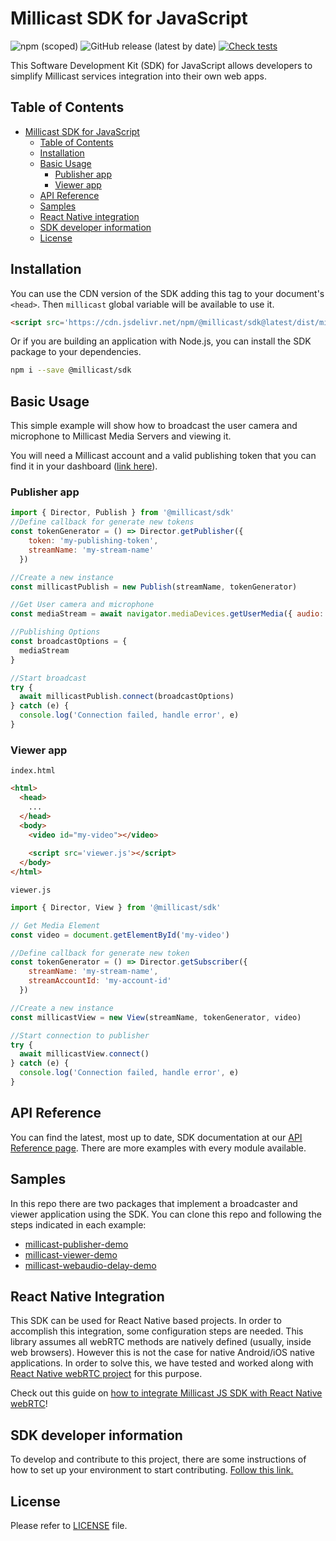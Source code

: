 # Millicast SDK for JavaScript
<!-- TODO: Add badges: NPM, build, tests, etc. -->
![npm (scoped)](https://img.shields.io/npm/v/@millicast/sdk)
![GitHub release (latest by date)](https://img.shields.io/github/v/release/millicast/millicast-sdk)
[![Check tests](https://github.com/millicast/millicast-sdk/actions/workflows/check-tests.yml/badge.svg?branch=main)](https://github.com/millicast/millicast-sdk/actions/workflows/check-tests.yml)

This Software Development Kit (SDK) for JavaScript allows developers to simplify Millicast services integration into their own web apps.

## Table of Contents
- [Millicast SDK for JavaScript](#millicast-sdk-for-javascript)
  - [Table of Contents](#table-of-contents)
  - [Installation](#installation)
  - [Basic Usage](#basic-usage)
    - [Publisher app](#publisher-app)
    - [Viewer app](#viewer-app)
  - [API Reference](#api-reference)
  - [Samples](#samples)
  - [React Native integration](#react-native-integration)
  - [SDK developer information](#sdk-developer-information)
  - [License](#license)


## Installation
You can use the CDN version of the SDK adding this tag to your document's `<head>`. Then `millicast` global variable will be available to use it.
```html
<script src='https://cdn.jsdelivr.net/npm/@millicast/sdk@latest/dist/millicast.umd.js'></script>
```

Or if you are building an application with Node.js, you can install the SDK package to your dependencies.


```sh
npm i --save @millicast/sdk
```

## Basic Usage
This simple example will show how to broadcast the user camera and microphone to Millicast Media Servers and viewing it.

You will need a Millicast account and a valid publishing token that you can find it in your dashboard ([link here](https://dash.millicast.com/#/signin)).


### Publisher app


```javascript
import { Director, Publish } from '@millicast/sdk'
//Define callback for generate new tokens
const tokenGenerator = () => Director.getPublisher({
    token: 'my-publishing-token', 
    streamName: 'my-stream-name'
  })

//Create a new instance
const millicastPublish = new Publish(streamName, tokenGenerator)

//Get User camera and microphone
const mediaStream = await navigator.mediaDevices.getUserMedia({ audio: true, video: true })

//Publishing Options
const broadcastOptions = {
  mediaStream
}

//Start broadcast
try {
  await millicastPublish.connect(broadcastOptions)
} catch (e) {
  console.log('Connection failed, handle error', e)
}
```


### Viewer app

`index.html`
```html
<html>
  <head>
    ...
  </head>
  <body>
    <video id="my-video"></video>
    
    <script src='viewer.js'></script>
  </body>
</html>
```
`viewer.js`
```javascript
import { Director, View } from '@millicast/sdk'

// Get Media Element
const video = document.getElementById('my-video')

//Define callback for generate new token
const tokenGenerator = () => Director.getSubscriber({
    streamName: 'my-stream-name', 
    streamAccountId: 'my-account-id'
  })

//Create a new instance
const millicastView = new View(streamName, tokenGenerator, video)

//Start connection to publisher
try {
  await millicastView.connect()
} catch (e) {
  console.log('Connection failed, handle error', e)
}
```
## API Reference
You can find the latest, most up to date, SDK documentation at our [API Reference page](https://millicast.github.io/millicast-sdk/). There are more examples with every module available.

## Samples
In this repo there are two packages that implement a broadcaster and viewer application using the SDK.
You can clone this repo and following the steps indicated in each example:
* [millicast-publisher-demo](https://github.com/millicast/millicast-sdk/tree/main/packages/millicast-publisher-demo#readme)
* [millicast-viewer-demo](https://github.com/millicast/millicast-sdk/tree/main/packages/millicast-viewer-demo#readme)
* [millicast-webaudio-delay-demo](https://github.com/millicast/millicast-sdk/tree/main/packages/millicast-webaudio-delay-demo#readme)

## React Native Integration
This SDK can be used for React Native based projects. In order to accomplish this integration, some configuration steps are needed. This library assumes all webRTC methods are natively defined (usually, inside web browsers). However this is not the case for native Android/iOS native applications. In order to solve this, we have tested and worked along with [React Native webRTC project](https://github.com/react-native-webrtc/react-native-webrtc) for this purpose. 

Check out this guide on [how to integrate Millicast JS SDK with React Native webRTC](https://docs.dolby.io/streaming-apis/docs/rn)!

## SDK developer information
To develop and contribute to this project, there are some instructions of how to set up your environment to start contributing. [Follow this link.](https://github.com/millicast/millicast-sdk/blob/main/developer-info.md)

## License
Please refer to [LICENSE](https://github.com/millicast/millicast-sdk/blob/main/LICENSE) file.
